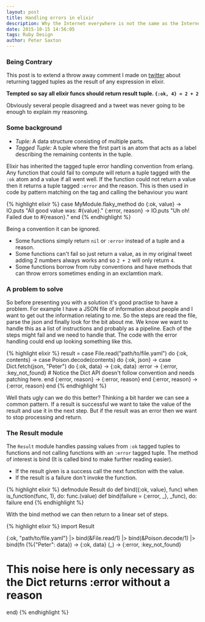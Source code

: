 ```yaml
---
layout: post
title: Handling errors in elixir
description: Why the Internet everywhere is not the same as the Internet anywhere
date: 2015-10-15 14:56:05
tags: Ruby Design
author: Peter Saxton
---
```


### Being Contrary

This post is to extend a throw away comment I made on [twitter]() about returning tagged tuples as the result of any expression in elixir.

**Tempted so say all elixir funcs should return result tuple. `{:ok, 4} = 2 + 2`**

Obviously several people disagreed and a tweet was never going to be enough to explain my reasoning.

### Some background

- *Tuple:* A data structure consisting of multiple parts.
- *Tagged Tuple:* A tuple where the first part is an atom that acts as a label describing the remaining contents in the tuple.

Elixir has inherited the tagged tuple error handling convention from erlang.
Any function that could fail to compute will return a tuple tagged with the `:ok` atom and a value if all went well.
If the function could not return a value then it returns a tuple tagged `:error` and the reason.
This is then used in code by pattern matching on the tag and calling the behaviour you want

{% highlight elixir %}
case MyModule.flaky_method do
  {:ok, value} -> IO.puts "All good value was: #{value}."
  {:error, reason} -> IO.puts "Uh oh! Failed due to #{reason}."
end
{% endhighlight %}

Being a convention it can be ignored.

- Some functions simply return `nil` or `:error` instead of a tuple and a reason.
- Some functions can't fail so just return a value, as in my original tweet adding 2 numbers always works and so `2 + 2` will only return `4`.
- Some functions borrow from ruby conventions and have methods that can throw errors sometimes ending in an exclamtion mark.

### A problem to solve

So before presenting you with a solution it's good practise to have a problem.
For example I have a JSON file of information about people and I want to get out the information relating to me.
So the steps are read the file, parse the json and finally look for the bit about me.
We know we want to handle this as a list of instructions and probably as a pipeline.
Each of the steps might fail and we need to handle that.
The code with the error handling could end up looking something like this.

{% highlight elixir %}
result = case File.read("path/to/file.yaml") do
  {:ok, contents} ->
    case Poison.decode(contents) do
      {:ok, json} ->
        case Dict.fetch(json, "Peter") do
          {:ok, data} -> {:ok, data}
          :error -> {:error, :key_not_found}
          # Notice the Dict API doesn't follow convention and needs patching here.
        end
      {:error, reason} -> {:error, reason}
    end
  {:error, reason} -> {:error, reason}
end
{% endhighlight %}

Well thats ugly can we do this better?
Thinking a bit harder we can see a common pattern.
If a result is successful we want to take the value of the result and use it in the next step.
But if the result was an error then we want to stop processing and return.

### The Result module
The `Result` module handles passing values from `:ok` tagged tuples to functions and not calling functions with an `:error` tagged tuple.
The method of interest is bind (It is called bind to make further reading easier).

- If the result given is a success call the next function with the value.
- If the result is a failure don't invoke the function.

{% highlight elixir %}
defmodule Result do
  def bind({:ok, value}, func) when is_function(func, 1), do: func.(value)
  def bind(failure = {:error, _}, _func), do: failure
end
{% endhighlight %}

With the bind method we can then return to a linear set of steps.

{% highlight elixir %}
import Result

{:ok, "path/to/file.yaml"}
|> bind(&File.read/1)
|> bind(&Poison.decode/1)
|> bind(fn
  (%{"Peter": data}) -> {:ok, data}
  (_) -> {:error, :key_not_found}
  # This noise here is only necessary as the Dict returns :error without a reason
end)
{% endhighlight %}
